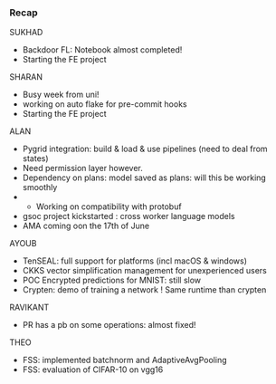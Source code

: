 ### Recap

SUKHAD
- Backdoor FL: Notebook almost completed!
- Starting the FE project

SHARAN
- Busy week from uni!
- working on auto flake for pre-commit hooks
- Starting the FE project

ALAN
- Pygrid integration: build & load & use pipelines (need to deal from states)
- Need permission layer however.
- Dependency on plans: model saved as plans: will this be working smoothly
- - Working on compatibility with protobuf
- gsoc project kickstarted : cross worker language models
- AMA coming oon the 17th of June

AYOUB
- TenSEAL: full support for platforms (incl macOS & windows)
- CKKS vector simplification management for unexperienced users
- POC Encrypted predictions for MNIST: still slow
- Crypten: demo of training a network ! Same runtime than crypten

RAVIKANT
- PR has a pb on some operations: almost fixed!

THEO
- FSS: implemented batchnorm and AdaptiveAvgPooling
- FSS: evaluation of CIFAR-10 on vgg16
